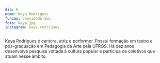 ```yaml
---
dia: 6
nome: Kaya Rodrigues
funcao: Convidada SUL
foto: Kaya.jpg
instagram: kaya.rodrigues
---
```

Kaya Rodrigues é cantora, atriz e performer. Possui formação em teatro e pós-graduação em Pedagogia da Arte pela UFRGS. Há dez anos desenvolve pesquisa voltada à cultura popular e participa de coletivos que atuam nesse âmbito.
